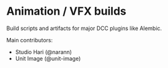 # Animation / VFX builds

Build scripts and artifacts for major DCC plugins like Alembic.

Main contributors:

* Studio Hari (@narann)
* Unit Image (@unit-image)
